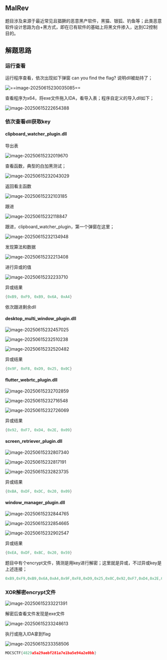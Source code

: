 ## MalRev

题目涉及来源于最近常见且猖獗的恶意黑产软件，黑猫、银狐、钓鱼等；此类恶意软件设计思路为白+黑方式，即在已有软件的基础上将黑文件掺入，达到C2控制目的。

## 解题思路

### 运行查看

运行程序查看，依次出现如下弹窗 can you find the flag? 说明dll被劫持了；

![==image-20250615230035085==](img//image-20250615230035085.png)

查看程序为x64，将exe文件拖入IDA，看导入表；程序自定义的导入dll如下；

![image-20250615222654388](img//image-20250615222654388.png)

### 依次查看dll获取key

#### clipboard_watcher_plugin.dll

导出表

![image-20250615232019670](img//image-20250615232019670.png)

查看函数，典型的白加黑测试；

![image-20250615232043029](img//image-20250615232043029.png)

返回看主函数

![image-20250615232103185](img//image-20250615232103185.png)

跟进

![image-20250615232118847](img//image-20250615232118847.png)

跟进，clipboard_watcher_plugin，第一个弹窗在这里；

![image-20250615232134948](img//image-20250615232134948.png)

发现算法和数据

![image-20250615232213408](img//image-20250615232213408.png)

进行异或的值

![image-20250615232233710](img//image-20250615232233710.png)

异或结果

```c
{0xB9, 0xF9, 0xB9, 0x6A, 0xA4}
```

依次跟进剩余dll

#### desktop_multi_window_plugin.dll

![image-20250615232457025](img//image-20250615232457025.png)

![image-20250615232510238](img//image-20250615232510238.png)

![image-20250615232520482](img//image-20250615232520482.png)

异或结果

```c
{0x9F, 0xF8, 0xD9, 0x25, 0x0C}

```

#### flutter_webrtc_plugin.dll

![image-20250615232702859](img//image-20250615232702859.png)

![image-20250615232716548](img//image-20250615232716548.png)

![image-20250615232726069](img//image-20250615232726069.png)

异或结果

```c
{0x92, 0xF7, 0xD4, 0x2E, 0x09}

```

#### screen_retriever_plugin.dll

![image-20250615232807340](img//image-20250615232807340.png)

![image-20250615232817191](img//image-20250615232817191.png)

![image-20250615232823735](img//image-20250615232823735.png)

异或结果

```c
{0xBA, 0xDF, 0xDC, 0x20, 0x09}

```

#### window_manager_plugin.dll

![image-20250615232844765](img//image-20250615232844765.png)

![image-20250615232854665](img//image-20250615232854665.png)

![image-20250615232902547](img//image-20250615232902547.png)

异或结果

```c
{0xEA, 0xDF, 0xBC, 0x20, 0x59}
```

题目中有个encrypt文件，猜测是用key进行解密；这里就是异或，不过异或key是上述连接；

```c
0xB9,0xF9,0xB9,0x6A,0xA4,0x9F,0xF8,0xD9,0x25,0x0C,0x92,0xF7,0xD4,0x2E,0x09,0xBA,0xDF,0xDC,0x20,0x09,0xEA,0xDF,0xBC,0x20,0x59
```

### XOR解密encrypt文件

![image-20250615233221391](img//image-20250615233221391.png)

解密后查看文件发现是exe文件

![image-20250615233248613](img//image-20250615233248613.png)

执行或拖入IDA拿到flag

![image-20250615233358506](img//image-20250615233358506.png)

```c
MOCSCTF{4829a5a29aebf281a7e1ba5e94a2e0bb}
```



